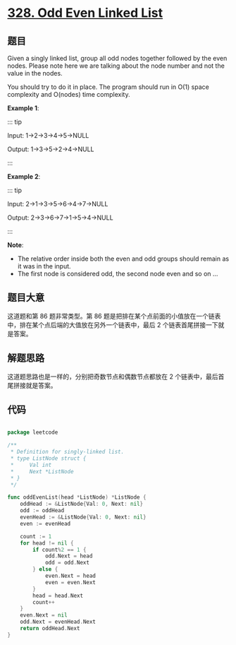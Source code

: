 # [328. Odd Even Linked List](https://leetcode.com/problems/odd-even-linked-list/)

## 题目

Given a singly linked list, group all odd nodes together followed by the even nodes. Please note here we are talking about the node number and not the value in the nodes.

You should try to do it in place. The program should run in O(1) space complexity and O(nodes) time complexity.

**Example 1**:

::: tip

Input: 1->2->3->4->5->NULL

Output: 1->3->5->2->4->NULL

:::

**Example 2**:

::: tip

Input: 2->1->3->5->6->4->7->NULL

Output: 2->3->6->7->1->5->4->NULL

:::

**Note**:

- The relative order inside both the even and odd groups should remain as it was in the input.
- The first node is considered odd, the second node even and so on ...

## 题目大意

这道题和第 86 题非常类型。第 86 题是把排在某个点前面的小值放在一个链表中，排在某个点后端的大值放在另外一个链表中，最后 2 个链表首尾拼接一下就是答案。

## 解题思路

这道题思路也是一样的，分别把奇数节点和偶数节点都放在 2 个链表中，最后首尾拼接就是答案。

## 代码

```go

package leetcode

/**
 * Definition for singly-linked list.
 * type ListNode struct {
 *     Val int
 *     Next *ListNode
 * }
 */

func oddEvenList(head *ListNode) *ListNode {
	oddHead := &ListNode{Val: 0, Next: nil}
	odd := oddHead
	evenHead := &ListNode{Val: 0, Next: nil}
	even := evenHead

	count := 1
	for head != nil {
		if count%2 == 1 {
			odd.Next = head
			odd = odd.Next
		} else {
			even.Next = head
			even = even.Next
		}
		head = head.Next
		count++
	}
	even.Next = nil
	odd.Next = evenHead.Next
	return oddHead.Next
}

```
